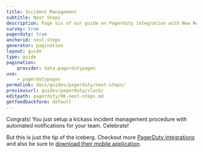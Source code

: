 ```yaml
---
title: Incident Management
subtitle: Next Steps
description: Page six of our guide on Pagerduty integration with New Relic for incident management.
survey: true
pagerduty: true
anchorid: next-steps
generator: pagination
layout: guide
type: guide
pagination:
    provider: data.pagerdutypages
use:
    - pagerdutypages
permalink: docs/guides/pagerduty/next-steps/
previousurl: guides/pagerduty/slack/
editpath: pagerduty/06-next-steps.md
getfeedbackform: default
---
```

Congrats! You just setup a kickass incident management procedure with automated notifications for your team. Celebrate!

But this is just the tip of the iceberg. Checkout more [PagerDuty integrations](https://www.pagerduty.com/integrations/) and also be sure to [download their mobile application](https://www.pagerduty.com/features/mobile-incident-management/).
